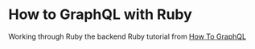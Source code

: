 # How to GraphQL with Ruby

Working through Ruby the backend Ruby tutorial from [How To GraphQL](https://www.howtographql.com/graphql-ruby/1-getting-started/)
